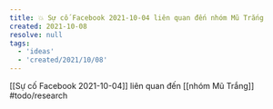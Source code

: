 ```yaml
---
title: 💥 Sự cố Facebook 2021-10-04 liên quan đến nhóm Mũ Trắng
created: 2021-10-08
resolve: null
tags:
  - 'ideas'
  - 'created/2021/10/08'
---
```


[[Sự cố Facebook 2021-10-04]] liên quan đến [[nhóm Mũ Trắng]] #todo/research 
